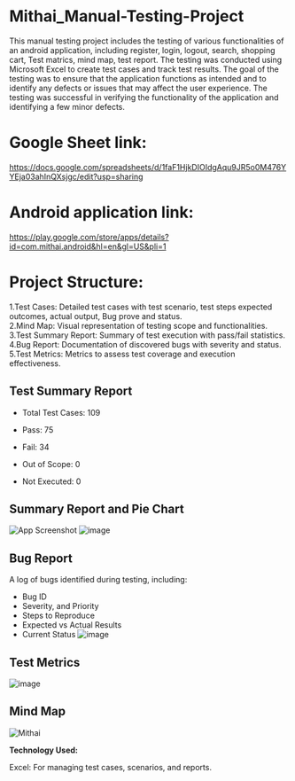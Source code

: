 
# Mithai_Manual-Testing-Project

This manual testing project includes the testing of various functionalities of an android application, including register, login, logout, search, shopping cart, Test matrics, mind map, test report. The testing was conducted using Microsoft Excel to create test cases and track test results. The goal of the testing was to ensure that the application functions as intended and to identify any defects or issues that may affect the user experience. The testing was successful in verifying the functionality of the application and identifying a few minor defects.

# Google Sheet link:

https://docs.google.com/spreadsheets/d/1faF1HjkDIOIdgAqu9JR5o0M476YYEja03ahInQXsjgc/edit?usp=sharing

# Android application link:

https://play.google.com/store/apps/details?id=com.mithai.android&hl=en&gl=US&pli=1

# Project Structure:

1.Test Cases: Detailed test cases with test scenario, test steps expected outcomes, actual output, Bug prove and status.<br>
2.Mind Map: Visual representation of testing scope and functionalities.<br>
3.Test Summary Report: Summary of test execution with pass/fail statistics.<br>
4.Bug Report: Documentation of discovered bugs with severity and status.<br>
5.Test Metrics: Metrics to assess test coverage and execution effectiveness.

## Test Summary Report

- Total Test Cases: 109

- Pass: 75

- Fail: 34
  
- Out of Scope: 0
  
- Not Executed: 0
  
## Summary Report and Pie Chart

![App Screenshot](https://github.com/user-attachments/assets/c8c5fbe5-e0b2-4102-9328-96710124b854)
![image](https://github.com/user-attachments/assets/784b915f-d323-4e93-9fcf-0abe223c25ee)


## Bug Report
A log of bugs identified during testing, including:

- Bug ID
- Severity, and Priority
- Steps to Reproduce
- Expected vs Actual Results
- Current Status
![image](https://github.com/user-attachments/assets/7a7d9443-a40e-4128-b28a-089189fe06df)

## Test Metrics
![image](https://github.com/user-attachments/assets/252f8d32-b783-4f3f-85d2-1a9745df287f)

## Mind Map
![Mithai](https://github.com/user-attachments/assets/00cbe7e4-2201-4de2-9cb8-4c803b620ed5)


**Technology Used:**

Excel: For managing test cases, scenarios, and reports.




